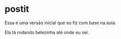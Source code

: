 # postit

Essa é uma versão inicial que eu fiz com base na aula.

Ela tá rodando belezinha até onde eu sei.
